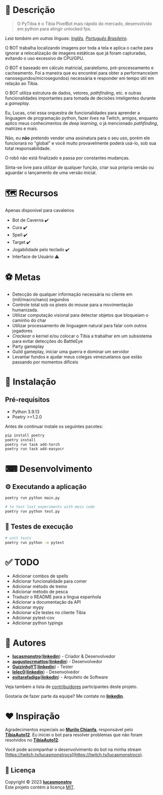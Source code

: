 # 📝 Descrição
> O PyTibia é o Tibia PixelBot mais rápido do mercado, desenvolvido em python para atingir unlocked fps.

*Leia também em outras línguas: [Inglês](README.md), [Português Brasileiro](README.pt-BR.md).*

O BOT trabalha localizando imagens por toda a tela e aplica o cache para ignorar a relocalização de imagens estáticas que já foram capturadas, evitando o uso excessivo de CPU/GPU.

O BOT é baseado em cálculo matricial, paralelismo, pré-processamento e cacheamento. Foi a maneira que eu encontrei para obter a performance(em nanosegundos/microsegundos) necessária e responder em tempo útil em relação ao Tibia.

O BOT utiliza estrutura de dados, vetores, *pathfinding*, etc. e outras funcionalidades importantes para tomada de decisões inteligentes durante a *gameplay*.

Eu, Lucas, criei essa orquestra de funcionalidades para aprender a linguagem de programação python, fazer *lives* na Twitch, amigos, enquanto aplico meus conhecimentos de *deep learning*, o já mencionado *pathfinding*, matrizes e mais.

Não, eu **não** pretendo vender uma assinatura para o seu uso, porém ele funcionará no "global" e você muito provavelmente poderá usá-lo, sob sua total responsabilidade.

O robô não está finalizado e passa por constantes mudanças.

Sinta-se livre para utilizar de qualquer função, criar sua própria versão ou aguardar o lançamento de uma versão inicial.

# 🗺️ Recursos

Apenas disponível para cavaleiros

- Bot de Caverna :heavy_check_mark:
- Cura :heavy_check_mark:
- Spell :heavy_check_mark:
- Target :heavy_check_mark:
- Jogabilidade pelo teclado :heavy_check_mark:
- Interface de Usuário :warning:

# ⚽ Metas

- Detecção de qualquer informação necessária no cliente em (mili/macro/nano) segundos
- Controle total sob os píxeis do mouse para a movimentação humanizada.
- Utilizar computação visional para detectar objetos que bloqueiam o caminho do char
- Utilizar processamento de linguagem natural para falar com outros jogadores
- *Crackear* o kernel e/ou colocar o Tibia a trabalhar em um subsistema para evitar detecções do BattleEye
- Party gameplay
- Guild gameplay, iniciar uma guerra e dominar um servidor
- Levantar fundos e ajudar meus colegas venezuelanos que estão passando por momentos difíceis

# 🧰 Instalação

## Pré-requisitos

- Python 3.9.13
- Poetry >=1.2.0

Antes de continuar instale os seguintes pacotes:

```bash
pip install poetry
poetry install
poetry run task add-torch
poetry run task add-easyocr
```

# ⌨ Desenvolvimento

## ⚙ Executando a aplicação

```bash
poetry run python main.py

# to test last experiments with mess code
poetry run python test.py
```

## 🧪 Testes de execução

```bash
# unit tests
poetry run python -m pytest
```

# ✅ TODO

- Adicionar combos de spells
- Adicionar funcionalidade para comer
- Adicionar método de treino
- Adicionar método de pesca
- Traduzir o README para a língua espanhola
- Adicionar a documentação da API
- Adicionar mypy
- Adicionar e2e testes no cliente Tibia
- Adicionar pytest-cov
- Adicionar python typings

# 👷 Autores

- [**lucasmonstro**](http://github.com/lucasmonstro)([**linkedin**](https://www.linkedin.com/in/lucasmonstro/)) - Criador & Desenvolvedor
- [**augustocrmattos**](http://github.com/augustocrmattos)([**linkedin**](https://www.linkedin.com/in/augustocrmattos/)) - Desenvolvedor
- [**GuizinhoYT**](http://github.com/GuizinhoYT)([**linkedin**](https://www.linkedin.com/in/guilherme-gra%C3%A7a-3953231a2/)) - Tester
- [**lelec0**](https://github.com/lelec0)([**linkedin**](https://www.linkedin.com/in/max-miranda/)) - Desenvolvedor
- [**evitarafadiga**](http://github.com/evitarafadiga)([**linkedin**](https://www.linkedin.com/in/lazvsantos/)) - Arquiteto de Software

Veja também a lista de [contribuidores](../../graphs/contributors) participantes deste projeto.

Gostaria de fazer parte da equipe? Me contate no [**linkedin**](https://www.linkedin.com/in/lucasmonstro/).

# ❤️ Inspiração

Agradecimentos especiais ao [**Murilo Chianfa**](https://github.com/MuriloChianfa), responsável pelo [**TibiaAuto12**](https://github.com/MuriloChianfa/TibiaAuto12). Eu iniciei o bot para resolver problemas que não foram resolvidos no [**TibiaAuto12**](https://github.com/MuriloChianfa/TibiaAuto12).

Você pode acompanhar o desenvolvimento do bot na minha stream [https://twitch.tv/lucasmonstrocs](https://twitch.tv/lucasmonstrocs).

## 📝 Licença

Copyright © 2023 [**lucasmonstro**](https://github.com/lucasmonstro)  
Este projeto contém a licença [MIT](https://opensource.org/licenses/MIT).
